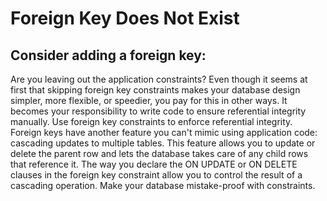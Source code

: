 # Foreign Key Does Not Exist

  ## **Consider adding a foreign key:**   
  Are you leaving out the application constraints? Even though it seems at
  first that skipping foreign key constraints makes your database design
  simpler, more flexible, or speedier, you pay for this in other ways.
  It becomes your responsibility to write code to ensure referential integrity
  manually. Use foreign key constraints to enforce referential integrity.
  Foreign keys have another feature you can't mimic using application code:
  cascading updates to multiple tables. This feature allows you to
  update or delete the parent row and lets the database takes care of any child
  rows that reference it. The way you declare the ON UPDATE or ON DELETE clauses
  in the foreign key constraint allow you to control the result of a cascading
  operation. Make your database mistake-proof with constraints.
